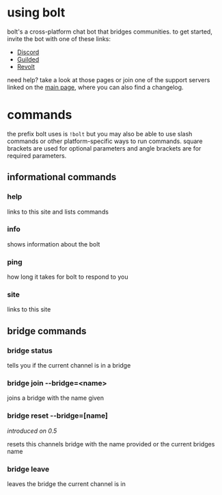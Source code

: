 # using bolt

bolt's a cross-platform chat bot that bridges communities. to get started,
invite the bot with one of these links:

- [Discord](https://discord.com/api/oauth2/authorize?client_id=946939274434080849&permissions=8&scope=bot)
- [Guilded](https://www.guilded.gg/b/9fc1c387-fda8-47cd-b5ec-2de50c03cd64)
- [Revolt](https://app.revolt.chat/bot/01G1Y9M6G254VWBF41W3N5DQY5)

need help? take a look at those pages or join one of the support servers linked on the
[main page](../index.md), where you can also find a changelog.

# commands

the prefix bolt uses is `!bolt` but you may also be able to use slash commands
or other platform-specific ways to run commands. square brackets are used for
optional parameters and angle brackets are for required parameters.

## informational commands

### help

links to this site and lists commands

### info

shows information about the bolt

### ping

how long it takes for bolt to respond to you

### site

links to this site

## bridge commands

### bridge status

tells you if the current channel is in a bridge

### bridge join --bridge=\<name\>

joins a bridge with the name given

### bridge reset --bridge=[name]

_introduced on 0.5_

resets this channels bridge with the name provided or the current bridges name

### bridge leave

leaves the bridge the current channel is in
